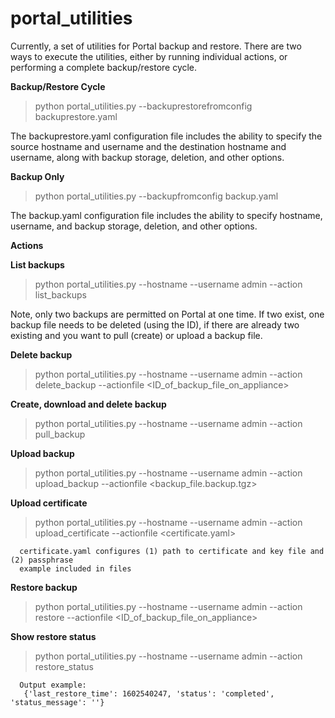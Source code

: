 # portal_utilities

Currently, a set of utilities for Portal backup and restore. There are two ways to execute the utilities, either by running individual actions, or performing a complete backup/restore cycle.

<b>Backup/Restore Cycle</b>

> python portal_utilities.py --backuprestorefromconfig backuprestore.yaml

The backuprestore.yaml configuration file includes the ability to specify the source hostname and username and the destination hostname and username, along with backup storage, deletion, and other options.

<b>Backup Only</b>

> python portal_utilities.py --backupfromconfig backup.yaml

The backup.yaml configuration file includes the ability to specify hostname, username, and backup storage, deletion, and other options.

<b>Actions</b>

<b>List backups</b>

> python portal_utilities.py --hostname <hostname> --username admin --action list_backups

Note, only two backups are permitted on Portal at one time. If two exist, one backup file needs to be deleted (using the ID), if there are already two existing and you want to pull (create) or upload a backup file.

<b>Delete backup</b>

> python portal_utilities.py --hostname <hostname> --username admin --action delete_backup --actionfile <ID_of_backup_file_on_appliance>

<b>Create, download and delete backup</b>

> python portal_utilities.py --hostname <hostname> --username admin --action pull_backup

<b>Upload backup</b>

> python portal_utilities.py --hostname <hostname> --username admin --action upload_backup --actionfile <backup_file.backup.tgz>

<b>Upload certificate</b>

> python portal_utilities.py --hostname <hostname> --username admin --action upload_certificate --actionfile <certificate.yaml>
````
  certificate.yaml configures (1) path to certificate and key file and (2) passphrase
  example included in files
````

<b>Restore backup</b>

> python portal_utilities.py --hostname <hostname> --username admin --action restore --actionfile <ID_of_backup_file_on_appliance>

<b>Show restore status</b>
  
> python portal_utilities.py --hostname <hostname> --username admin --action restore_status
```
  Output example:
   {'last_restore_time': 1602540247, 'status': 'completed', 'status_message': ''}
```

